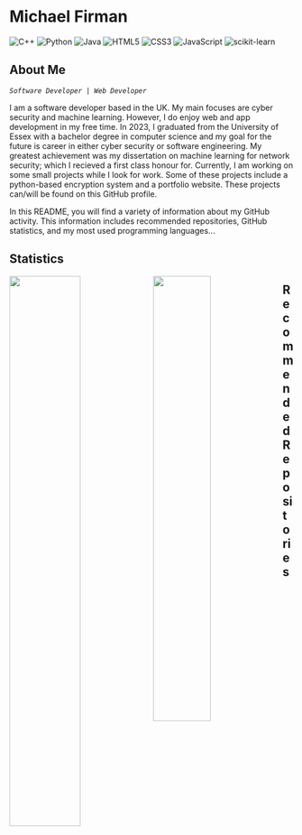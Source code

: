 # Michael Firman
![C++](https://img.shields.io/badge/c++-%2300599C.svg?style=for-the-badge&logo=c%2B%2B&logoColor=white)
![Python](https://img.shields.io/badge/python-3670A0?style=for-the-badge&logo=python&logoColor=ffdd54)
![Java](https://img.shields.io/badge/java-%23ED8B00.svg?style=for-the-badge&logo=openjdk&logoColor=white)
![HTML5](https://img.shields.io/badge/html5-%23E34F26.svg?style=for-the-badge&logo=html5&logoColor=white)
![CSS3](https://img.shields.io/badge/css3-%231572B6.svg?style=for-the-badge&logo=css3&logoColor=white)
![JavaScript](https://img.shields.io/badge/javascript-%23323330.svg?style=for-the-badge&logo=javascript&logoColor=%23F7DF1E)
![scikit-learn](https://img.shields.io/badge/scikit--learn-%23F7931E.svg?style=for-the-badge&logo=scikit-learn&logoColor=white)  

## About Me
*`Software Developer | Web Developer`*

I am a software developer based in the UK. My main focuses are cyber security and machine learning. However, I do enjoy web and app development in my free time. In 2023, I graduated from the University of Essex with a bachelor degree in computer science and my goal for the future is career in either cyber security or software engineering. My greatest achievement was my dissertation on machine learning for network security; which I recieved a first class honour for. Currently, I am working on some small projects while I look for work. Some of these projects include a python-based encryption system and a portfolio website. These projects can/will be found on this GitHub profile.  

In this README, you will find a variety of information about my GitHub activity. This information includes recommended repositories, GitHub statistics, and my most used programming languages...  
  
## Statistics

<img align='left' width='50%' src="https://github-readme-stats.vercel.app/api?username=M-Firm2002&show_icons=true&theme=default"/>
<img align='left' width='45%' src="https://github-readme-stats.vercel.app/api/top-langs/?username=M-Firm2002&layout=compact"/>  

## Recommended Repositories
